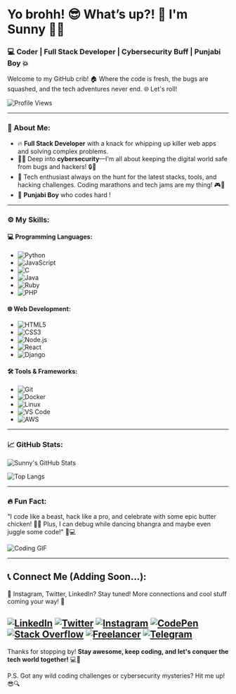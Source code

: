 # Yo brohh! 😎 What’s up?! 👋 I'm Sunny 👨‍💻

### 💻 Coder | Full Stack Developer | Cybersecurity Buff | Punjabi Boy 💥

Welcome to my GitHub crib! 🏠 Where the code is fresh, the bugs are squashed, and the tech adventures never end. 🌐 Let's roll!

![Profile Views](https://komarev.com/ghpvc/?username=JustM3Sunny&color=brightgreen)

---

### 🌟 About Me:

- 🔥 **Full Stack Developer** with a knack for whipping up killer web apps and solving complex problems.
- 🕵️‍♂️ Deep into **cybersecurity**—I’m all about keeping the digital world safe from bugs and hackers! 🔒🐛
- 🚀 Tech enthusiast always on the hunt for the latest stacks, tools, and hacking challenges. Coding marathons and tech jams are my thing! 🎮🔧
- 💬 **Punjabi Boy** who codes hard !

---

### ⚙️ My Skills:

#### 💻 Programming Languages:
- ![Python](https://img.shields.io/badge/-Python-3776AB?style=flat&logo=python&logoColor=white)
- ![JavaScript](https://img.shields.io/badge/-JavaScript-F7DF1E?style=flat&logo=javascript&logoColor=black)
- ![C](https://img.shields.io/badge/-C-A8B9CC?style=flat&logo=c&logoColor=white)
- ![Java](https://img.shields.io/badge/-Java-007396?style=flat&logo=java&logoColor=white)
- ![Ruby](https://img.shields.io/badge/-Ruby-CC342D?style=flat&logo=ruby&logoColor=white)
- ![PHP](https://img.shields.io/badge/-PHP-777BB4?style=flat&logo=php&logoColor=white)

#### 🌐 Web Development:
- ![HTML5](https://img.shields.io/badge/-HTML5-E34F26?style=flat&logo=html5&logoColor=white)
- ![CSS3](https://img.shields.io/badge/-CSS3-1572B6?style=flat&logo=css3)
- ![Node.js](https://img.shields.io/badge/-Node.js-339933?style=flat&logo=node.js&logoColor=white)
- ![React](https://img.shields.io/badge/-React-61DAFB?style=flat&logo=react&logoColor=black)
- ![Django](https://img.shields.io/badge/-Django-092E20?style=flat&logo=django&logoColor=white)

#### 🛠️ Tools & Frameworks:
- ![Git](https://img.shields.io/badge/-Git-F05032?style=flat&logo=git&logoColor=white)
- ![Docker](https://img.shields.io/badge/-Docker-2496ED?style=flat&logo=docker&logoColor=white)
- ![Linux](https://img.shields.io/badge/-Linux-FCC624?style=flat&logo=linux&logoColor=black)
- ![VS Code](https://img.shields.io/badge/-VS%20Code-007ACC?style=flat&logo=visual-studio-code)
- ![AWS](https://img.shields.io/badge/-AWS-232F3E?style=flat&logo=amazon-aws&logoColor=white)

---

### 📈 GitHub Stats:

![Sunny's GitHub Stats](https://github-readme-stats.vercel.app/api?username=JustM3Sunny&show_icons=true&theme=radical)

![Top Langs](https://github-readme-stats.vercel.app/api/top-langs/?username=JustM3Sunny&layout=compact&theme=radical)

---

### 🔥 Fun Fact:

"I code like a beast, hack like a pro, and celebrate with some epic butter chicken! 🍗😎 Plus, I can debug while dancing bhangra and maybe even juggle some code!" 💃💻

![Coding GIF](https://media.giphy.com/media/du3J3cXyzhj75IOgvA/giphy.gif)

---

## 📞 Connect Me (Adding Soon...):
💬 Instagram, Twitter, LinkedIn? Stay tuned! More connections and cool stuff coming your way! 🚀

[![LinkedIn](https://img.shields.io/badge/LinkedIn-0077b5?style=flat&logo=linkedin&logoColor=white)](https://www.linkedin.com/in/sandeep-singh-30526a32a)
[![Twitter](https://img.shields.io/badge/Twitter-1DA1F2?style=flat&logo=twitter&logoColor=white)](https://x.com/JustM3Sunny)
[![Instagram](https://img.shields.io/badge/Instagram-E4405F?style=flat&logo=instagram&logoColor=white)](https://www.instagram.com/__justaskcoding__76_/)
[![CodePen](https://img.shields.io/badge/CodePen-000000?style=flat&logo=codepen&logoColor=white)](https://codepen.io/JustM3Sunny)
[![Stack Overflow](https://img.shields.io/badge/Stack_Overflow-FE7A16?style=flat&logo=stackoverflow&logoColor=white)](https://stackoverflow.com/users/28777001/sunny)
[![Freelancer](https://img.shields.io/badge/Freelancer-0078D4?style=flat&logo=freelancer&logoColor=white)](https://www.freelancer.in/u/JustM3Sunny?sb=t)
[![Telegram](https://img.shields.io/badge/Telegram-0088cc?style=flat&logo=telegram&logoColor=white)](https://t.me/CodingCoursesAndProjects)
---

Thanks for stopping by! **Stay awesome, keep coding, and let's conquer the tech world together!** 💻🎉

P.S. Got any wild coding challenges or cybersecurity mysteries? Hit me up! 😎🔍

